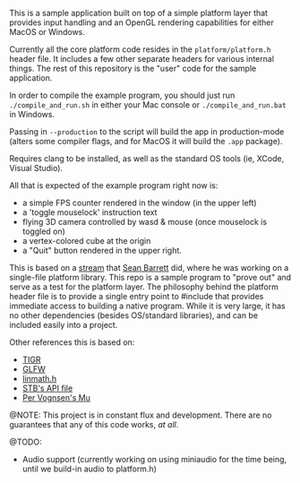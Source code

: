 This is a sample application built on top of a simple platform layer that provides input handling and an OpenGL rendering capabilities for either MacOS or Windows.

Currently all the core platform code resides in the `platform/platform.h` header file. It includes a few other separate headers for various internal things. The rest of this repository is the "user" code for the sample application.

In order to compile the example program, you should just run `./compile_and_run.sh` in either your Mac console or `./compile_and_run.bat` in Windows.

Passing in `--production` to the script will build the app in production-mode (alters some compiler flags, and for MacOS it will build the `.app` package).

Requires clang to be installed, as well as the standard OS tools (ie, XCode, Visual Studio).

All that is expected of the example program right now is:
- a simple FPS counter rendered in the window (in the upper left)
- a 'toggle mouselock' instruction text
- flying 3D camera controlled by wasd & mouse (once mouselock is toggled on)
- a vertex-colored cube at the origin
- a "Quit" button rendered in the upper right.

This is based on a [stream](https://www.youtube.com/watch?v=CJSvTqgBkQk) that [Sean Barrett](https://github.com/nothings) did, where he was working on a single-file platform library.
This repo is a sample program to "prove out" and serve as a test for the platform layer.
The philosophy behind the platform header file is to provide a single entry point to #include that provides immediate access to building a native program.
While it is very large, it has no other dependencies (besides OS/standard libraries), and can be included easily into a project.

Other references this is based on:
- [TIGR](https://github.com/erkkah/tigr)
- [GLFW](https://github.com/glfw/glfw)
- [linmath.h](https://github.com/datenwolf/linmath.h)
- [STB's API file](https://gist.github.com/nothings/ef38135f4aa4799e8f09069a44ded5a2)
- [Per Vognsen's Mu](https://gist.github.com/pervognsen/6a67966c5dc4247a0021b95c8d0a7b72)

@NOTE: This project is in constant flux and development. There are no guarantees that any of this code works, _at all_.

@TODO:
- Audio support (currently working on using miniaudio for the time being, until we build-in audio to platform.h)
